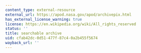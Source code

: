 ```yaml
---
content_type: external-resource
external_url: https://apod.nasa.gov/apod/archivepix.html
has_external_license_warning: true
license: https://en.wikipedia.org/wiki/All_rights_reserved
status: ''
title: searchable archive
uid: cfab42dc-0d51-477f-87c4-0a2b455f5674
wayback_url: ''
---
```


